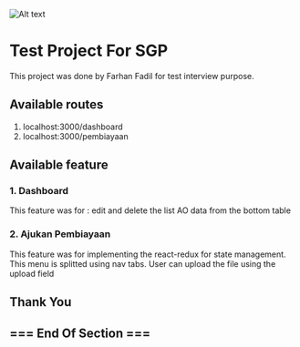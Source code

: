 ![Alt text](https://encrypted-tbn0.gstatic.com/images?q=tbn:ANd9GcROCWlhaz5oU1sKflcApE57uNcMhTZOdVSFS9zWfwCumnyzxgtPRAbr8c-4uBdBWKN2GQk&usqp=CAU)

# Test Project For SGP

This project was done by Farhan Fadil for test interview purpose.

## Available routes

1. localhost:3000/dashboard
2. localhost:3000/pembiayaan

## Available feature

### 1. Dashboard

This feature was for : edit and delete the list AO data from the bottom table

### 2. Ajukan Pembiayaan

This feature was for implementing the react-redux for state management. This menu is splitted using nav tabs. User can upload the file using the upload field

## Thank You

## === End Of Section ===
